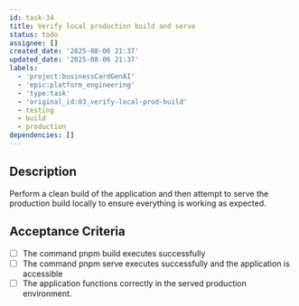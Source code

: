 ```yaml
---
id: task-34
title: Verify local production build and serve
status: todo
assignee: []
created_date: '2025-08-06 21:37'
updated_date: '2025-08-06 21:37'
labels:
  - 'project:businessCardGenAI'
  - 'epic:platform_engineering'
  - 'type:task'
  - 'original_id:03_verify-local-prod-build'
  - testing
  - build
  - production
dependencies: []
---
```


## Description

Perform a clean build of the application and then attempt to serve the production build locally to ensure everything is working as expected.

## Acceptance Criteria

- [ ] The command pnpm build executes successfully
- [ ] The command pnpm serve executes successfully and the application is accessible
- [ ] The application functions correctly in the served production environment.
